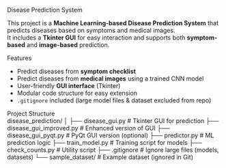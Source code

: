   Disease Prediction System  

This project is a **Machine Learning-based Disease Prediction System** that predicts diseases based on symptoms and medical images.  
It includes a **Tkinter GUI** for easy interaction and supports both **symptom-based** and **image-based** prediction.  

  Features  
-  Predict diseases from **symptom checklist**  
-  Predict diseases from **medical images** using a trained CNN model  
-  User-friendly **GUI interface** (Tkinter)  
-  Modular code structure for easy extension  
-  `.gitignore` included (large model files & dataset excluded from repo)  


  Project Structure  
disease_prediction/
│
├── disease_gui.py # Tkinter GUI for prediction
├── disease_gui_improved.py # Enhanced version of GUI
├── disease_gui_pyqt.py # PyQt GUI version (optional)
├── predictor.py # ML prediction logic
├── train_model.py # Training script for models
├── check_counts.py # Utility script
├── .gitignore # Ignore large files (models, datasets)
└── sample_dataset/ # Example dataset (ignored in Git)

